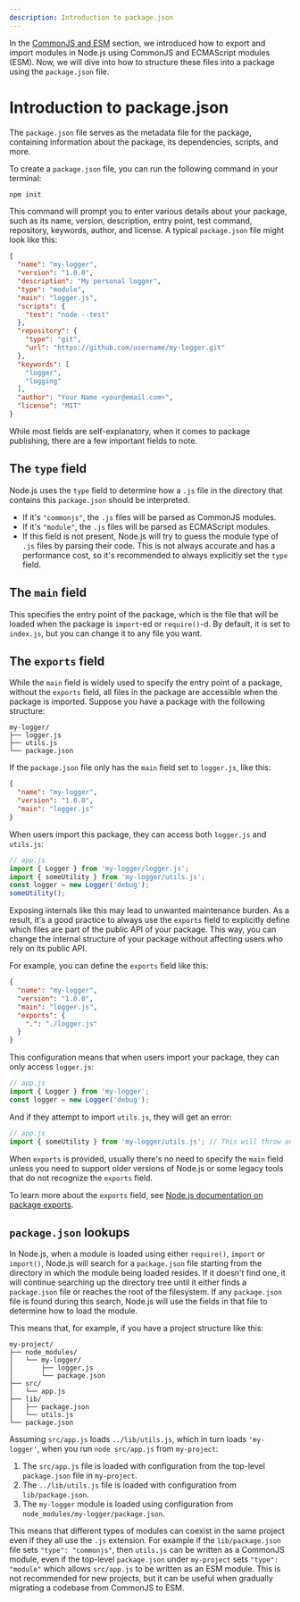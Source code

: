 ```yaml
---
description: Introduction to package.json
---
```


<!-- The ultimate source of truth should be https://nodejs.org/api/packages.html. Here we just give a brief overview. -->

In the [CommonJS and ESM](./commonjs-and-esm.md) section, we introduced how to export and import modules in Node.js using CommonJS and ECMAScript modules (ESM). Now, we will dive into how to structure these files into a package using the `package.json` file.

# Introduction to package.json

The `package.json` file serves as the metadata file for the package, containing information about the package, its dependencies, scripts, and more.

To create a `package.json` file, you can run the following command in your terminal:

```bash
npm init
```

This command will prompt you to enter various details about your package, such as its name, version, description, entry point, test command, repository, keywords, author, and license. A typical `package.json` file might look like this:

```json
{
  "name": "my-logger",
  "version": "1.0.0",
  "description": "My personal logger",
  "type": "module",
  "main": "logger.js",
  "scripts": {
    "test": "node --test"
  },
  "repository": {
    "type": "git",
    "url": "https://github.com/username/my-logger.git"
  },
  "keywords": [
    "logger",
    "logging"
  ],
  "author": "Your Name <your@email.com>",
  "license": "MIT"
}
```

While most fields are self-explanatory, when it comes to package publishing, there are a few important fields to note.

## The `type` field

Node.js uses the `type` field to determine how a `.js` file in the directory that contains this `package.json` should be interpreted.

- If it's `"commonjs"`, the `.js` files will be parsed as CommonJS modules.
- If it's `"module"`, the `.js` files will be parsed as ECMAScript modules.
- If this field is not present, Node.js will try to guess the module type of `.js` files by parsing their code. This is not always accurate and has a performance cost, so it's recommended to always explicitly set the `type` field.

## The `main` field

This specifies the entry point of the package, which is the file that will be loaded when the package is `import`-ed or `require()`-d. By default, it is set to `index.js`, but you can change it to any file you want.

## The `exports` field

While the `main` field is widely used to specify the entry point of a package, without the `exports` field, all files in the package are accessible when the package is imported. Suppose you have a package with the following structure:

```
my-logger/
├── logger.js
├── utils.js
└── package.json
```

If the `package.json` file only has the `main` field set to `logger.js`, like this:

```json
{
  "name": "my-logger",
  "version": "1.0.0",
  "main": "logger.js"
}
```

When users import this package, they can access both `logger.js` and `utils.js`:

```js
// app.js
import { Logger } from 'my-logger/logger.js';
import { someUtility } from 'my-logger/utils.js';
const logger = new Logger('debug');
someUtility();
```

Exposing internals like this may lead to unwanted maintenance burden. As a result, it's a good practice to always use the `exports` field to explicitly define which files are part of the public API of your package. This way, you can change the internal structure of your package without affecting users who rely on its public API.

For example, you can define the `exports` field like this:

```json
{
  "name": "my-logger",
  "version": "1.0.0",
  "main": "logger.js",
  "exports": {
    ".": "./logger.js"
  }
}
```

This configuration means that when users import your package, they can only access `logger.js`:

```js
// app.js
import { Logger } from 'my-logger';
const logger = new Logger('debug');
```

And if they attempt to import `utils.js`, they will get an error:

```js
// app.js
import { someUtility } from 'my-logger/utils.js'; // This will throw an error
```

When `exports` is provided, usually there's no need to specify the `main` field unless you need to support older versions of Node.js or some legacy tools that do not recognize the `exports` field.

To learn more about the `exports` field, see [Node.js documentation on package exports](https://nodejs.org/api/packages.html#package-entry-points).

## `package.json` lookups

In Node.js, when a module is loaded using either `require()`, `import` or `import()`, Node.js will search for a `package.json` file starting from the directory in which the module being loaded resides. If it doesn't find one, it will continue searching up the directory tree until it either finds a `package.json` file or reaches the root of the filesystem. If any `package.json` file is found during this search, Node.js will use the fields in that file to determine how to load the module.

This means that, for example, if you have a project structure like this:

```
my-project/
├── node_modules/
│   └── my-logger/
│       ├── logger.js
│       └── package.json
├── src/
│   └── app.js
├── lib/
│   ├── package.json
│   └── utils.js
└── package.json
```

Assuming `src/app.js` loads `../lib/utils.js`, which in turn loads `'my-logger'`, when you run `node src/app.js` from `my-project`:

1. The `src/app.js` file is loaded with configuration from the top-level `package.json` file in `my-project`.
2. The `../lib/utils.js` file is loaded with configuration from `lib/package.json`.
3. The `my-logger` module is loaded using configuration from `node_modules/my-logger/package.json`.

This means that different types of modules can coexist in the same project even if they all use the `.js` extension. For example if the `lib/package.json` file sets `"type": "commonjs"`, then `utils.js` can be written as a CommonJS module, even if the top-level `package.json` under `my-project` sets `"type": "module"` which allows `src/app.js` to be written as an ESM module. This is not recommended for new projects, but it can be useful when gradually migrating a codebase from CommonJS to ESM.
